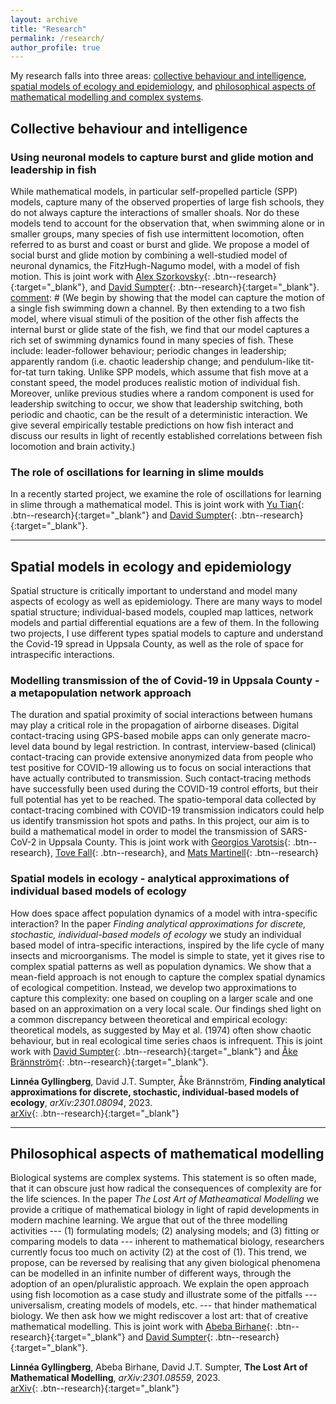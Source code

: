 ```yaml
---
layout: archive
title: "Research"
permalink: /research/
author_profile: true
---
```


My research falls into three areas: [collective behaviour and intelligence](#collective-behaviour-and-intelligence), [spatial models of ecology and epidemiology](#spatial-models-in-ecology-and-epidemiology), and [philosophical aspects of mathematical modelling and complex systems](#philosophical-aspects-of-mathematical-modelling).


## Collective behaviour and intelligence


### Using neuronal models to capture burst and glide motion and leadership in fish
While mathematical models, in particular self-propelled particle (SPP) models, capture many of the observed properties of large fish schools, they do not always capture the interactions of smaller shoals. Nor do these models tend to account for the observation that, when swimming alone or in smaller groups, many species of fish use intermittent locomotion, often referred to as burst and coast or burst and glide. We propose a model of social burst and glide motion by combining a well-studied model of neuronal dynamics, the FitzHugh-Nagumo model, with a model of fish motion. 
This is joint work with [Alex Szorkovsky](https://www.uio.no/ritmo/english/people/postdoctoral-fellows/alexansz/){: .btn--research}{:target="_blank"}, and  [David Sumpter](https://www.katalog.uu.se/profile/?id=N7-525){: .btn--research}{:target="_blank"}.
[comment]: # (We begin by showing that the model can capture the motion of a single fish swimming down a channel. By then extending to a two fish model, where visual stimuli of the position of the other fish affects the internal burst or glide state of the fish, we find that our model captures a rich set of swimming dynamics found in many species of fish. These include: leader-follower behaviour; periodic changes in leadership; apparently random (i.e. chaotic leadership change; and pendulum-like tit-for-tat turn taking. Unlike SPP models, which assume that fish move at a constant speed, the model produces realistic motion of individual fish. Moreover, unlike previous studies where a random component is used for leadership switching to occur, we show that leadership switching, both periodic and chaotic, can be the result of a deterministic interaction.  We give several empirically testable predictions on how fish interact and discuss our results in light of recently established correlations between fish locomotion and brain activity.)


### The role of oscillations for learning in slime moulds
In a recently started project, we examine the role of oscillations for learning in slime through a mathematical model. 
This is joint work with [Yu Tian]( https://ytian.netlify.app/){: .btn--research}{:target="_blank"} and [David Sumpter](https://www.katalog.uu.se/profile/?id=N7-525){: .btn--research}{:target="_blank"}.


---

## Spatial models in ecology and epidemiology 
Spatial structure is critically important to understand and model many aspects of ecology as well as epidemiology. There are many ways to model spatial structure; individual-based models, coupled map lattices, network models and partial differential equations are a few of them. In the following two projects, I use different types spatial models to capture and understand the Covid-19 spread in Uppsala County, as well as the role of space for intraspecific interactions.

[comment]: # (In the following research projects I use spatial mathematical models to gain understanding)

### Modelling transmission of the of Covid-19 in Uppsala County - a metapopulation network approach
The duration and spatial proximity of social interactions between humans may play a critical role in the propagation of airborne diseases. Digital contact-tracing using GPS-based mobile apps can only generate macro-level data bound by legal restriction. In contrast, interview-based (clinical) contact-tracing can provide extensive anonymized data from people who test positive for COVID-19 allowing us to focus on social interactions that have actually contributed to transmission. Such contact-tracing methods have successfully been used during the COVID-19 control efforts, but their full potential has yet to be reached. The spatio-temporal data collected by contact-tracing combined with COVID-19 transmission indicators could help us identify transmission hot spots and paths. In this project, our aim is to build a mathematical model in order to model the transmission of SARS-CoV-2 in Uppsala County. 
This is joint work with [Georgios Varotsis](https://www.katalog.uu.se/empinfo/?id=N20-1960){: .btn--research}, [Tove Fall](http://tovefall.se/){: .btn--research}, and [Mats Martinell](https://www.katalog.uu.se/empinfo/?id=N9-642){: .btn--research}


### Spatial models in ecology - analytical approximations of individual based models of ecology
How does space affect population dynamics of a model with intra-specific interaction? In the paper *Finding analytical approximations for discrete, stochastic, individual-based models of ecology* we study an individual based model of intra-specific interactions, inspired by the life cycle of many insects and microorganisms. The model is simple to state, yet it gives rise to complex spatial patterns as well as population dynamics. We show that a mean-field approach is not enough to capture the complex spatial dynamics of ecological competition. Instead, we develop two approximations to capture this complexity: one based on coupling on a larger scale and one based on an approximation on a very local scale. Our findings shed light on a common discrepancy between theoretical and empirical ecology: theoretical models, as suggested by May et al. (1974) often show chaotic behaviour, but in real ecological time series chaos is infrequent. This is joint work with [David Sumpter](https://www.katalog.uu.se/profile/?id=N7-525){: .btn--research}{:target="_blank"} and [Åke Brännström](https://www.umu.se/en/staff/ake-brannstrom/){: .btn--research}{:target="_blank"}.

**Linnéa Gyllingberg**, David J.T. Sumpter, Åke Brännström,
**Finding analytical approximations for discrete, stochastic, individual-based models of ecology**,
*arXiv:2301.08094*,
2023.\
[arXiv](https://arxiv.org/abs/2301.08094){: .btn--research}{:target="_blank"}


---

## Philosophical aspects of mathematical modelling
Biological systems are complex systems. This statement is so often made, that it can obscure just how radical the consequences of complexity are for the life sciences. In the paper *The Lost Art of Matheamatical Modelling* we provide a critique of mathematical biology in light of rapid developments in modern machine learning. We argue that out of the three modelling activities --- (1) formulating models; (2) analysing models; and (3) fitting or comparing models to data --- inherent to mathematical biology, researchers currently focus too much on activity (2) at the cost of (1). This trend, we propose, can be reversed by realising that any given biological phenomena can be modelled in an infinite number of different ways, through the adoption of an open/pluralistic approach. We explain the open approach using fish locomotion as a case study and illustrate some of the pitfalls --- universalism, creating models of models, etc. --- that hinder mathematical biology. We then ask how we might rediscover a lost art: that of creative mathematical modelling.  This is joint work with  [Abeba Birhane](https://abebabirhane.com/){: .btn--research}{:target="_blank"} and [David Sumpter](https://www.katalog.uu.se/profile/?id=N7-525){: .btn--research}{:target="_blank"}.


 **Linnéa Gyllingberg**, Abeba Birhane, David J.T. Sumpter,
**The Lost Art of Mathematical Modelling**,
*arXiv:2301.08559*,
2023.\
[arXiv](https://arxiv.org/abs/2301.08559){: .btn--research}{:target="_blank"}

